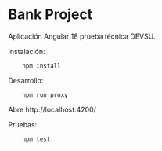 
# Bank Project

Aplicación Angular 18 prueba técnica DEVSU.

Instalación:
```
    npm install
```
Desarrollo:
```
    npm run proxy
```
Abre http://localhost:4200/


Pruebas:
```
    npm test
```
